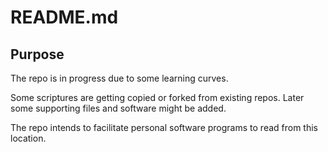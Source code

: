# README.md

## Purpose

The repo is in progress due to some learning curves.

Some scriptures are getting copied or forked from existing repos. Later some supporting files and software might be added.

The repo intends to facilitate personal software programs to read from this location.
